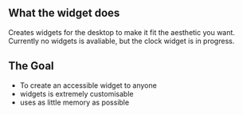 <h2>What the widget does</h2>
<p>Creates widgets for the desktop to make it fit the aesthetic you want. 
  Currently no widgets is avaliable, but the clock widget is in progress.</p>

<h2>The Goal</h2>
<ul>
<li>To create an accessible widget to anyone</li>
<li>widgets is extremely customisable</li>
<li>uses as little memory as possible</li>
</ul>

